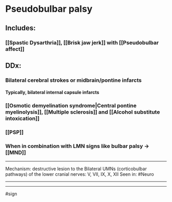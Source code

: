# Pseudobulbar palsy
## Includes:
### [[Spastic Dysarthria]], [[Brisk jaw jerk]] with [[Pseudobulbar affect]]
## DDx:
### Bilateral cerebral strokes or midbrain/pontine infarcts
#### Typically, bilateral internal capsule infarcts
### [[Osmotic demyelination syndrome|Central pontine myelinolysis]], [[Multiple sclerosis]] and [[Alcohol substitute intoxication]]
### [[PSP]]
### When in combination with LMN signs like bulbar palsy -> [[MND]]

---
Mechanism: destructive lesion to the Bilateral UMNs (corticobulbar pathways) of the lower cranial nerves: V, VII, IX, X, XII
Seen in: #Neuro 

---


---
#sign 

